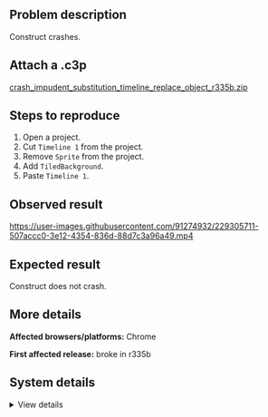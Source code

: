 ## Problem description

Construct crashes.

## Attach a .c3p

[crash_impudent_substitution_timeline_replace_object_r335b.zip](https://github.com/WilsonPercival/WilsonPercival/files/11130170/crash_impudent_substitution_timeline_replace_object_r335b.zip)

## Steps to reproduce

1. Open a project.
2. Cut `Timeline 1` from the project.
3. Remove `Sprite` from the project.
4. Add `TiledBackground`.
5. Paste `Timeline 1`.

## Observed result

https://user-images.githubusercontent.com/91274932/229305711-507accc0-3e12-4354-836d-88d7c3a96a49.mp4

## Expected result

Construct does not crash.

## More details



**Affected browsers/platforms:** Chrome

**First affected release:** broke in r335b

## System details

<details><summary>View details</summary>

Error report information
Type: assertion failure
Message: missing property
Stack: Error at qa.bXa (https://editor.construct.net/r335/main.js:1104:289) at window.assert (https://editor.construct.net/r335/main.js:1019:353) at LRa.KH (https://editor.construct.net/r335/projectResources.js:1231:105) at LRa.UB (https://editor.construct.net/r335/projectResources.js:1229:138) at d.wob (https://editor.construct.net/r335/projectResources.js:1163:210) at d.Ha (https://editor.construct.net/r335/projectResources.js:1174:253) at d.xYb (https://editor.construct.net/r335/projectResources.js:1178:263) at d.Krb (https://editor.construct.net/r335/projectResources.js:1178:378) at async d.Ha (https://editor.construct.net/r335/projectResources.js:1108:121) at async d.yYb (https://editor.construct.net/r335/projectResources.js:1114:98)
Construct version: r335
URL: https://editor.construct.net/r335/
Date: Sat Apr 01 2023 20:21:03 GMT+0300 (Восточная Европа, летнее время)
Uptime: 39.4 s

Platform information
Product: Construct 3 r335 (beta)
Browser: Chrome 109.0.5414.120
Browser engine: Chromium
Context: browser
Operating system: Windows NT 0.1.0
Device type: desktop
Device pixel ratio: 1
Logical CPU cores: 2
Approx. device memory: 4 GB
User agent: Mozilla/5.0 (Windows NT 10.0; Win64; x64) AppleWebKit/537.36 (KHTML, like Gecko) Chrome/109.0.0.0 Safari/537.36
Language setting: en-US

WebGL information
Version string: WebGL 2.0 (OpenGL ES 3.0 Chromium)
Numeric version: 2
Supports NPOT textures: yes
Supports GPU profiling: no
Supports highp precision: yes
Vendor: Google Inc. (Google)
Renderer: ANGLE (Google, Vulkan 1.3.0 (SwiftShader Device (Subzero) (0x0000C0DE)), SwiftShader driver)
Major performance caveat: yes
Maximum texture size: 8192
Point size range: 1 to 1023
Extensions: EXT_color_buffer_float, EXT_color_buffer_half_float, EXT_float_blend, EXT_texture_compression_bptc, EXT_texture_compression_rgtc, EXT_texture_filter_anisotropic, OES_draw_buffers_indexed, OES_texture_float_linear, WEBGL_compressed_texture_astc, WEBGL_compressed_texture_etc, WEBGL_compressed_texture_etc1, WEBGL_compressed_texture_s3tc, WEBGL_compressed_texture_s3tc_srgb, WEBGL_debug_renderer_info, WEBGL_lose_context, WEBGL_multi_draw, OVR_multiview2

</details>
